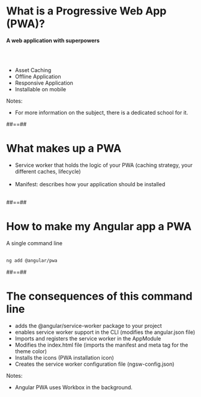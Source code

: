 <!-- .slide -->
# What is a Progressive Web App (PWA)?
__A web application with superpowers__
<!-- .element: class="important center" -->
<br><br>

- Asset Caching
- Offline Application
- Responsive Application
- Installable on mobile

Notes:
- For more information on the subject, there is a dedicated school for it.

##==##

<!-- .slide: class="sfeir-basic-slide" -->
# What makes up a PWA<br>
- Service worker that holds the logic of your PWA (caching strategy, your different caches, lifecycle)<br><br>
- Manifest: describes how your application should be installed<br><br>

##==##

<!-- .slide: class="with-code inconsolata" -->
# How to make my Angular app a PWA

A single command line
<br><br>

```sh
ng add @angular/pwa
```
<!-- .element: class="big-code" -->

##==##

<!-- .slide: class="sfeir-basic-slide" -->
# The consequences of this command line<br>

- adds the @angular/service-worker package to your project
- enables service worker support in the CLI (modifies the angular.json file)
- Imports and registers the service worker in the AppModule
- Modifies the index.html file (imports the manifest and meta tag for the theme color)
- Installs the icons (PWA installation icon)
- Creates the service worker configuration file (ngsw-config.json)

Notes:
- Angular PWA uses Workbox in the background.
